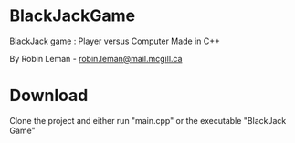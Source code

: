 # BlackJackGame

BlackJack game : Player versus Computer
Made in C++

By Robin Leman - robin.leman@mail.mcgill.ca

# Download

Clone the project and either run "main.cpp" or the executable "BlackJack Game"
